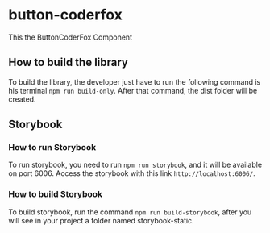 # button-coderfox

This the ButtonCoderFox Component

## How to build the library

To build the library, the developer just have to run the following command is his terminal `npm run build-only`. After that command, the dist folder will be created.

## Storybook

### How to run Storybook

To run storybook, you need to run `npm run storybook`, and it will be available on port 6006.
Access the storybook with this link `http://localhost:6006/`.

### How to build Storybook

To build storybook, run the command `npm run build-storybook`, after you will see in your project a folder named storybook-static.